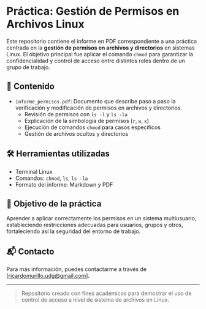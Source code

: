 # Práctica: Gestión de Permisos en Archivos Linux

Este repositorio contiene el informe en PDF correspondiente a una práctica centrada en la **gestión de permisos en archivos y directorios** en sistemas Linux. El objetivo principal fue aplicar el comando `chmod` para garantizar la confidencialidad y control de acceso entre distintos roles dentro de un grupo de trabajo.

## 📄 Contenido

- `informe_permisos.pdf`: Documento que describe paso a paso la verificación y modificación de permisos en archivos y directorios.
  - Revisión de permisos con `ls -l` y `ls -la`
  - Explicación de la simbología de permisos (`r`, `w`, `x`)
  - Ejecución de comandos `chmod` para casos específicos
  - Gestión de archivos ocultos y directorios

## 🛠️ Herramientas utilizadas

- Terminal Linux
- Comandos: `chmod`, `ls`, `ls -la`
- Formato del informe: Markdown y PDF

## 📌 Objetivo de la práctica

Aprender a aplicar correctamente los permisos en un sistema multiusuario, estableciendo restricciones adecuadas para usuarios, grupos y otros, fortaleciendo así la seguridad del entorno de trabajo.

## 📬 Contacto

Para más información, puedes contactarme a través de [ricardomurillo.udg@gmail.com].

---

> Repositorio creado con fines académicos para demostrar el uso de control de acceso a nivel de sistema de archivos en Linux.
